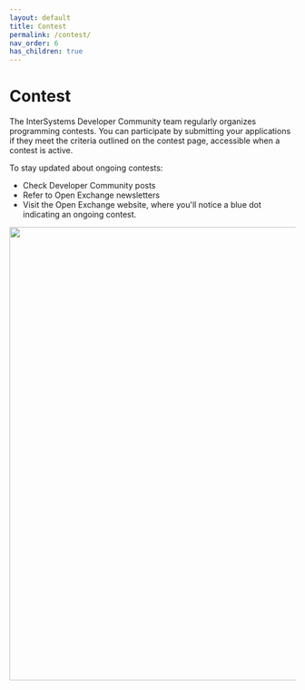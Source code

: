 ```yaml
---
layout: default
title: Contest
permalink: /contest/
nav_order: 6
has_children: true
---
```

# Contest

The InterSystems Developer Community team regularly organizes programming contests. You can participate by submitting your applications if they meet the criteria outlined on the contest page, accessible when a contest is active.

To stay updated about ongoing contests:
 - Check Developer Community posts
 - Refer to Open Exchange newsletters
 - Visit the Open Exchange website, where you'll notice a blue dot indicating an ongoing contest.

<img width="800" src="/assets/images/contest/2.svg">
